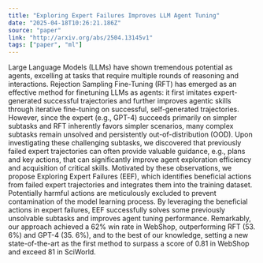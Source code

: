 ```yaml
---
title: "Exploring Expert Failures Improves LLM Agent Tuning"
date: "2025-04-18T10:26:21.186Z"
source: "paper"
link: "http://arxiv.org/abs/2504.13145v1"
tags: ["paper", "ml"]
---
```


Large Language Models (LLMs) have shown tremendous potential as agents, excelling at tasks that require multiple rounds of reasoning and interactions. Rejection Sampling Fine-Tuning (RFT) has emerged as an effective method for finetuning LLMs as agents: it first imitates expert-generated successful trajectories and further improves agentic skills through iterative fine-tuning on successful, self-generated trajectories. However, since the expert (e.g., GPT-4) succeeds primarily on simpler subtasks and RFT inherently favors simpler scenarios, many complex subtasks remain unsolved and persistently out-of-distribution (OOD). Upon investigating these challenging subtasks, we discovered that previously failed expert trajectories can often provide valuable guidance, e.g., plans and key actions, that can significantly improve agent exploration efficiency and acquisition of critical skills. Motivated by these observations, we propose Exploring Expert Failures (EEF), which identifies beneficial actions from failed expert trajectories and integrates them into the training dataset. Potentially harmful actions are meticulously excluded to prevent contamination of the model learning process. By leveraging the beneficial actions in expert failures, EEF successfully solves some previously unsolvable subtasks and improves agent tuning performance. Remarkably, our approach achieved a 62\% win rate in WebShop, outperforming RFT (53. 6\%) and GPT-4 (35. 6\%), and to the best of our knowledge, setting a new state-of-the-art as the first method to surpass a score of 0.81 in WebShop and exceed 81 in SciWorld.
